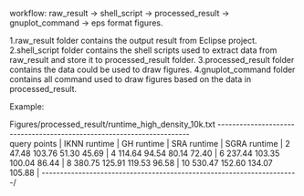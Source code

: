 workflow:
raw_result -> shell_script -> processed_result -> gnuplot_command -> eps format figures.


1.raw_result folder contains the output result from Eclipse project.
2.shell_script folder contains the shell scripts used to extract data from raw_result and store it to processed_result folder.
3.processed_result folder contains the data could be used to draw figures.
4.gnuplot_command folder contains all command used to draw figures based on the data in processed_result.



Example:

Figures/processed_result/runtime_high_density_10k.txt
----------------------------------------------------------------------\
query points | IKNN runtime | GH runtime | SRA runtime | SGRA runtime |
    2              47.48        103.76        51.30         45.69     |
    4             114.64         94.54        80.14         72.40     |
    6             237.44        103.35       100.04         86.44     |
    8             380.75        125.91       119.53         96.58     |
    10            530.47        152.60       134.07        105.88     |
----------------------------------------------------------------------/
